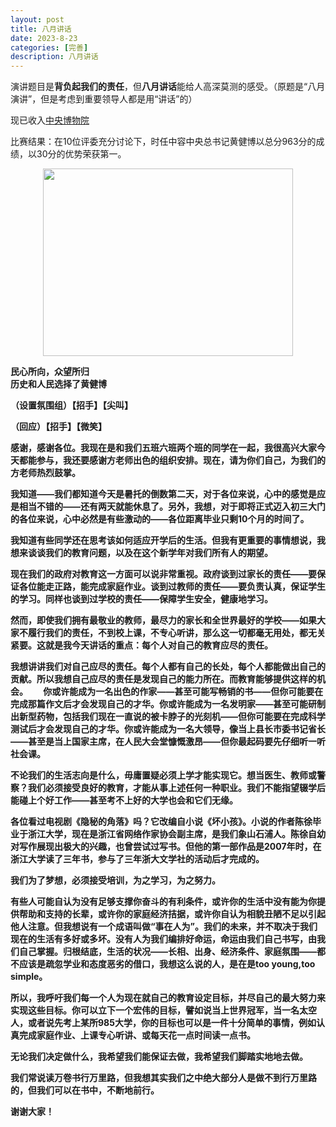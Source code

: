 ```yaml
---
layout: post
title: 八月讲话
date: 2023-8-23
categories: [完善]
description: 八月讲话
---
```

 演讲题目是**背负起我们的责任**，但**八月讲话**能给人高深莫测的感受。（原题是“八月演讲”，但是考虑到重要领导人都是用“讲话”的）

 现已收入<a href="https://ovule-seed.github.io/museum/#%E5%B1%95%E5%93%8110">中央博物院</a>

 比赛结果：在10位评委充分讨论下，时任中容中央总书记黄健博以总分963分的成绩，以30分的优势荣获第一。

<p align="center"><img src="https://pic.imgdb.cn/item/64ec9887661c6c8e54e40be3.jpg" width="400" height="300" border="0"></p>

<b>民心所向，众望所归</b>
<br>
<b>历史和人民选择了黄健博<b>

（设置氛围组）【招手】【尖叫】

（回应）【招手】【微笑】

感谢，感谢各位。我现在是和我们五班六班两个班的同学在一起，我很高兴大家今天都能参与，我还要感谢方老师出色的组织安排。现在，请为你们自己，为我们的方老师热烈鼓掌。

我知道——我们都知道今天是暑托的倒数第二天，对于各位来说，心中的感觉是应是相当不错的——还有两天就能休息了。另外，我想，对于即将正式迈入初三大门的各位来说，心中必然是有些激动的——各位距离毕业只剩10个月的时间了。

我知道有些同学还在思考该如何适应开学后的生活。但我有更重要的事情想说，我想来谈谈我们的教育问题，以及在这个新学年对我们所有人的期望。

现在我们的政府对教育这一方面可以说非常重视。政府谈到过家长的责任——要保证各位能走正路，能完成家庭作业。谈到过教师的责任——要负责认真，保证学生的学习。同样也谈到过学校的责任——保障学生安全，健康地学习。

然而，即使我们拥有最敬业的教师，最尽力的家长和全世界最好的学校——如果大家不履行我们的责任，不到校上课，不专心听讲，那么这一切都毫无用处，都无关紧要。这就是我今天讲话的重点：每个人对自己的教育应尽的责任。

 我想讲讲我们对自己应尽的责任。每个人都有自己的长处，每个人都能做出自己的贡献。所以我想自己应尽的责任是发现自己的能力所在。而教育能够提供这样的机会。　　
你或许能成为一名出色的作家——甚至可能写畅销的书——但你可能要在完成那篇作文后才会发现自己的才华。你或许能成为一名发明家——甚至可能研制出新型药物，包括我们现在一直说的被卡脖子的光刻机——但你可能要在完成科学测试后才会发现自己的才华。你或许能成为一名大领导，像当上县长市委书记省长——甚至是当上国家主席，在人民大会堂慷慨激昂——但你最起码要先仔细听一听社会课。

不论我们的生活志向是什么，毋庸置疑必须上学才能实现它。想当医生、教师或警察？我们必须接受良好的教育，才能从事上述任何一种职业。我们不能指望辍学后能碰上个好工作——甚至考不上好的大学也会和它们无缘。

各位看过电视剧《隐秘的角落》吗？它改编自小说《坏小孩》。小说的作者陈徐毕业于浙江大学，现在是浙江省网络作家协会副主席，是我们象山石浦人。陈徐自幼对写作展现出极大的兴趣，也曾尝试过写书。但他的第一部作品是2007年时，在浙江大学读了三年书，参与了三年浙大文学社的活动后才完成的。

我们为了梦想，必须接受培训，为之学习，为之努力。

有些人可能自认为没有足够支撑你奋斗的有利条件，或许你的生活中没有能为你提供帮助和支持的长辈，或许你的家庭经济拮据，或许你自认为相貌丑陋不足以引起他人注意。但我想说有一个成语叫做“事在人为”。我们的未来，并不取决于我们现在的生活有多好或多坏。没有人为我们编排好命运，命运由我们自己书写，由我们自己掌握。归根结底，生活的状况——长相、出身、经济条件、家庭氛围——都不应该是疏忽学业和态度恶劣的借口，我想这么说的人，是在是too young,too simple。

所以，我呼吁我们每一个人为现在就自己的教育设定目标，并尽自己的最大努力来实现这些目标。你可以立下一个宏伟的目标，譬如说当上世界冠军，当一名太空人，或者说先考上某所985大学，你的目标也可以是一件十分简单的事情，例如认真完成家庭作业、上课专心听讲、或每天花一点时间读一点书。

无论我们决定做什么，我希望我们能保证去做，我希望我们脚踏实地地去做。

我们常说读万卷书行万里路，但我想其实我们之中绝大部分人是做不到行万里路的，但我们可以在书中，不断地前行。

谢谢大家！
